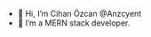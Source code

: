 - 👋 Hi, I’m Cihan Özcan @Anzcyent
- 👀 I’m a MERN stack developer.

<!---
Anzcyent/Anzcyent is a ✨ special ✨ repository because its `README.md` (this file) appears on your GitHub profile.
You can click the Preview link to take a look at your changes.
--->

